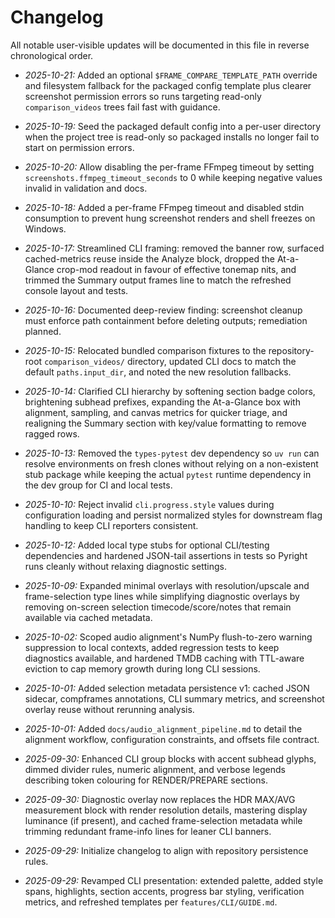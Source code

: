 # Changelog

All notable user-visible updates will be documented in this file in reverse chronological order.

- *2025-10-21:* Added an optional `$FRAME_COMPARE_TEMPLATE_PATH` override and filesystem fallback for the packaged config template plus clearer screenshot permission errors so runs targeting read-only `comparison_videos` trees fail fast with guidance.
- *2025-10-19:* Seed the packaged default config into a per-user directory when the project tree is read-only so packaged installs no longer fail to start on permission errors.
- *2025-10-20:* Allow disabling the per-frame FFmpeg timeout by setting `screenshots.ffmpeg_timeout_seconds` to 0 while keeping negative values invalid in validation and docs.
- *2025-10-18:* Added a per-frame FFmpeg timeout and disabled stdin consumption to prevent hung screenshot renders and shell freezes on Windows.
- *2025-10-17:* Streamlined CLI framing: removed the banner row, surfaced cached-metrics reuse inside the Analyze block, dropped the At-a-Glance crop-mod readout in favour of effective tonemap nits, and trimmed the Summary output frames line to match the refreshed console layout and tests.
- *2025-10-16:* Documented deep-review finding: screenshot cleanup must enforce path containment before deleting outputs; remediation planned.

- *2025-10-15:* Relocated bundled comparison fixtures to the repository-root `comparison_videos/` directory, updated CLI docs to match the default `paths.input_dir`, and noted the new resolution fallbacks.
- *2025-10-14:* Clarified CLI hierarchy by softening section badge colors, brightening subhead prefixes, expanding the At-a-Glance box with alignment, sampling, and canvas metrics for quicker triage, and realigning the Summary section with key/value formatting to remove ragged rows.
- *2025-10-13:* Removed the `types-pytest` dev dependency so `uv run` can resolve environments on fresh clones without relying on a non-existent stub package while keeping the actual `pytest` runtime dependency in the dev group for CI and local tests.
- *2025-10-10:* Reject invalid `cli.progress.style` values during configuration loading and persist normalized styles for downstream flag handling to keep CLI reporters consistent.
- *2025-10-12:* Added local type stubs for optional CLI/testing dependencies and hardened JSON-tail assertions in tests so Pyright runs cleanly without relaxing diagnostic settings.
- *2025-10-09:* Expanded minimal overlays with resolution/upscale and frame-selection type lines while simplifying diagnostic overlays by removing on-screen selection timecode/score/notes that remain available via cached metadata.
- *2025-10-02:* Scoped audio alignment's NumPy flush-to-zero warning suppression to local contexts, added regression tests to keep diagnostics available, and hardened TMDB caching with TTL-aware eviction to cap memory growth during long CLI sessions.
- *2025-10-01:* Added selection metadata persistence v1: cached JSON sidecar, compframes annotations, CLI summary metrics, and screenshot overlay reuse without rerunning analysis.
- *2025-10-01:* Added `docs/audio_alignment_pipeline.md` to detail the alignment workflow, configuration constraints, and offsets file contract.
- *2025-09-30:* Enhanced CLI group blocks with accent subhead glyphs, dimmed divider rules, numeric alignment, and verbose legends describing token colouring for RENDER/PREPARE sections.
- *2025-09-30:* Diagnostic overlay now replaces the HDR MAX/AVG measurement block with render resolution details, mastering display luminance (if present), and cached frame-selection metadata while trimming redundant frame-info lines for leaner CLI banners.
- *2025-09-29:* Initialize changelog to align with repository persistence rules.
- *2025-09-29:* Revamped CLI presentation: extended palette, added style spans, highlights, section accents, progress bar styling, verification metrics, and refreshed templates per `features/CLI/GUIDE.md`.
